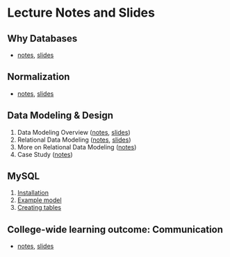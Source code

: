 # Lecture Notes and Slides

## Why Databases

- [notes](why-databases.md), [slides](why-databases-slides.pdf)

## Normalization

- [notes](normalization.md), [slides](normalization-slides.pdf)

## Data Modeling & Design

1. Data Modeling Overview ([notes](modeling.md), [slides](normalization-slides.pdf))
2. Relational Data Modeling ([notes](relational.md), [slides](./relational-slides.pdf))
3. More on Relational Data Modeling ([notes](more-relational.md))
4. Case Study ([notes](erd-case-study.md))

## MySQL
   1. [Installation](mysql-install.md)
   2. [Example model](mysql-example-model.md)
   3. [Creating tables](mysql-creating-tables.md)

## College-wide learning outcome: Communication

- [notes](./communication.md), [slides](./communication-slides.pdf)